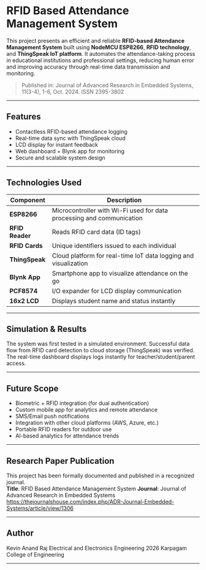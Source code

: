 #  RFID Based Attendance Management System

This project presents an efficient and reliable **RFID-based Attendance Management System** built using **NodeMCU ESP8266**, **RFID technology**, and **ThingSpeak IoT platform**. It automates the attendance-taking process in educational institutions and professional settings, reducing human error and improving accuracy through real-time data transmission and monitoring.

>  Published in: Journal of Advanced Research in Embedded Systems, 11(3-4), 1-6, Oct. 2024. ISSN 2395-3802
---

##  Features

- Contactless RFID-based attendance logging
- Real-time data sync with ThingSpeak cloud
- LCD display for instant feedback
- Web dashboard + Blynk app for monitoring
- Secure and scalable system design

---

##  Technologies Used

| Component         | Description                                                              |
|------------------|--------------------------------------------------------------------------|
| **ESP8266**       | Microcontroller with Wi-Fi used for data processing and communication   |
| **RFID Reader**   | Reads RFID card data (ID tags)                                           |
| **RFID Cards**    | Unique identifiers issued to each individual                            |
| **ThingSpeak**    | Cloud platform for real-time IoT data logging and visualization         |
| **Blynk App**     | Smartphone app to visualize attendance on the go                        |
| **PCF8574**       | I/O expander for LCD display communication                              |
| **16x2 LCD**      | Displays student name and status instantly                              |

---

##  Simulation & Results

The system was first tested in a simulated environment. Successful data flow from RFID card detection to cloud storage (ThingSpeak) was verified. The real-time dashboard displays logs instantly for teacher/student/parent access.

---

##  Future Scope

-  Biometric + RFID integration (for dual authentication)
-  Custom mobile app for analytics and remote attendance
-  SMS/Email push notifications
-  Integration with other cloud platforms (AWS, Azure, etc.)
-  Portable RFID readers for outdoor use
-  AI-based analytics for attendance trends

---

##  Research Paper Publication

This project has been formally documented and published in a recognized journal.  
 **Title**: RFID Based Attendance Management System
 **Journal**: Journal of Advanced Research in Embedded Systems
 https://thejournalshouse.com/index.php/ADR-Journal-Embedded-Systems/article/view/1306

---

##  Author

 Kevin Anand Raj 
 Electrical and Electronics Engineering 2026
 Karpagam College of Engineering

---
